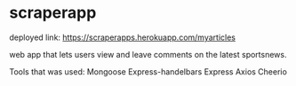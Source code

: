 # scraperapp

deployed link: https://scraperapps.herokuapp.com/myarticles

web app that lets users view and leave comments on the latest sportsnews.

Tools that was used:
Mongoose
Express-handelbars
Express
Axios
Cheerio
